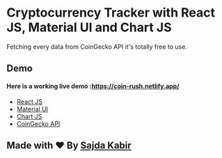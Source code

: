 # Cryptocurrency Tracker with React JS, Material UI and Chart JS

Fetching every data from  CoinGecko API it's totally free to use.

## Demo
#### Here is a working live demo :https://coin-rush.netlify.app/


- [React JS](https://reactjs.org/)
- [Material UI](https://v4.mui.com/)
- [Chart JS](https://reactchartjs.github.io/react-chartjs-2/#/)
- [CoinGecko API](https://www.coingecko.com/)


## Made with ♥ By [Sajda Kabir](https://www.linkedin.com/in/sajdakabir)
